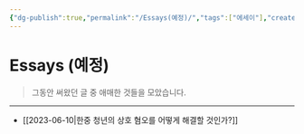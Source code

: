 ```yaml
---
{"dg-publish":true,"permalink":"/Essays(예정)/","tags":["에세이"],"created":"2024-02-08T15:32:39.848+09:00","updated":"2024-02-16T16:09:33.353+09:00"}
---
```



# Essays (예정)

> 그동안 써왔던 글 중 애매한 것들을 모았습니다.
---

+ [[2023-06-10\|한중 청년의 상호 혐오를 어떻게 해결할 것인가?]]